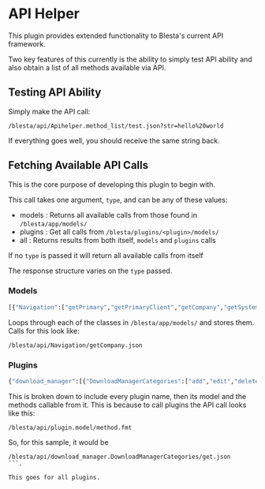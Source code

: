 API Helper
===========
This plugin provides extended functionality to Blesta's current API framework.

Two key features of this currently is the ability to simply test API ability and also obtain a list of all methods available via API.

Testing API Ability
--------------------

Simply make the API call:

```
/blesta/api/Apihelper.method_list/test.json?str=hello%20world
```

If everything goes well, you should receive the same string back.

Fetching Available API Calls
-----------------------------
This is the core purpose of developing this plugin to begin with.

This call takes one argument, ```type```, and can be any of these values:

* models : Returns all available calls from those found in ```/blesta/app/models/```
* plugins : Get all calls from ```/blesta/plugins/<plugin>/models/```
* all : Returns results from both itself, ```models``` and ```plugins``` calls

If no ```type``` is passed it will return all available calls from itself

The response structure varies on the ```type``` passed.

### Models

```python
[{"Navigation":["getPrimary","getPrimaryClient","getCompany","getSystem","getSearchOptions","getPluginNav"]},{"Countries": ["getList","get","add","edit","delete"]}, ...]
```

Loops through each of the classes in ```/blesta/app/models/``` and stores them.  Calls for this look like:

```
/blesta/api/Navigation/getCompany.json
```

### Plugins

```python
{"download_manager":[{"DownloadManagerCategories":["add","edit","delete","get","getAll"]}, ...], ...
```

This is broken down to include every plugin name, then its model and the methods callable from it.  This is because to call plugins the API call looks like this:

```
/blesta/api/plugin.model/method.fmt
```

So, for this sample, it would be

```
/blesta/api/download_manager.DownloadManagerCategories/get.json
```.

This goes for all plugins.